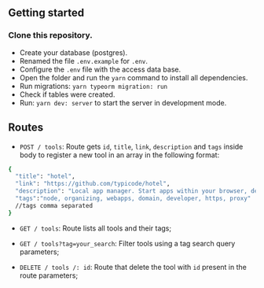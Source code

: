 ## Getting started

### Clone this repository.<br/>

- Create your database (postgres).<br/>
- Renamed the file `.env.example` for `.env`.<br/>
- Configure the `.env` file with the access data base.<br/>
- Open the folder and run the `yarn` command to install all dependencies.<br/>
- Run migrations: `yarn typeorm migration: run`<br/>
- Check if tables were created.<br/>
- Run: `yarn dev: server` to start the server in development mode.

## Routes

- `POST / tools`: Route gets `id`, `title`, `link`, `description` and `tags` inside body to register a new tool in an array in the following format:

```sh
{
  "title": "hotel",
  "link": "https://github.com/typicode/hotel",
  "description": "Local app manager. Start apps within your browser, developer tool with local .localhost domain and https out of the box.",
  "tags":"node, organizing, webapps, domain, developer, https, proxy"
  //tags comma separated
}

```

- `GET / tools`: Route lists all tools and their tags;

- `GET / tools?tag=your_search`: Filter tools using a tag search query parameters;

- `DELETE / tools /: id`: Route that delete the tool with `id` present in the route parameters;
